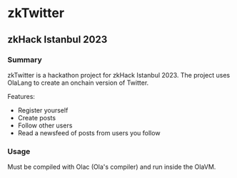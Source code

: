 # zkTwitter
## zkHack Istanbul 2023

### Summary
zkTwitter is a hackathon project for zkHack Istanbul 2023. The project uses OlaLang to create an onchain version of Twitter.

Features:
- Register yourself
- Create posts
- Follow other users
- Read a newsfeed of posts from users you follow

### Usage
Must be compiled with Olac (Ola's compiler) and run inside the OlaVM.